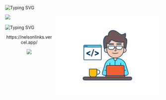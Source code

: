 ![Typing SVG](https://readme-typing-svg.herokuapp.com/?color=2bfc2e&size=30&center=true&width=1000&lines=Welcome+;Thanks+for+visit+my+profile!;)

<img align = "right" src = "./folder/web-developer.svg" width="350px">
<img src="https://github-readme-stats.vercel.app/api/top-langs/?username=NelsonCarvalhoDev&theme=omni"/>

![Typing SVG](https://readme-typing-svg.herokuapp.com/?color=2bfc2e&size=20&center=true&vCenter=true&width=1000&lines=Follow+me!+;Social+medias:;)
<p align="center">https://nelsonlinks.vercel.app/</p>
<p align="center"><img src = "https://komarev.com/ghpvc/?username=NelsonCarvalhoDev"/></p>
